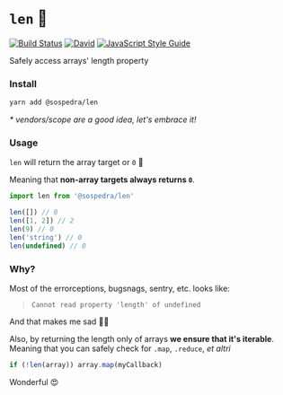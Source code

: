 `len` 🍥
========

[![Build Status](https://travis-ci.org/sospedra/len.svg?branch=master)](https://travis-ci.org/sospedra/len)
[![David](https://img.shields.io/david/sospedra/len.svg)]()
[![JavaScript Style Guide](https://img.shields.io/badge/code_style-standard-brightgreen.svg)](https://standardjs.com)


Safely access arrays' length property

### Install

```bash
yarn add @sospedra/len
```

*\* vendors/scope are a good idea, let's embrace it!*

### Usage

`len` will return the array target or `0` 👀

Meaning that **non-array targets always returns `0`**.

```js
import len from '@sospedra/len'

len([]) // 0
len([1, 2]) // 2
len(9) // 0
len('string') // 0
len(undefined) // 0
```

### Why?

Most of the errorceptions, bugsnags, sentry, etc. looks like:

> `Cannot read property 'length' of undefined`

And that makes me sad 🤷‍♀️

Also, by returning the length only of arrays **we ensure that it's iterable**.
Meaning that you can safely check for `.map`, `.reduce`, *et altri*

```js
if (!len(array)) array.map(myCallback)
```

Wonderful 😍

